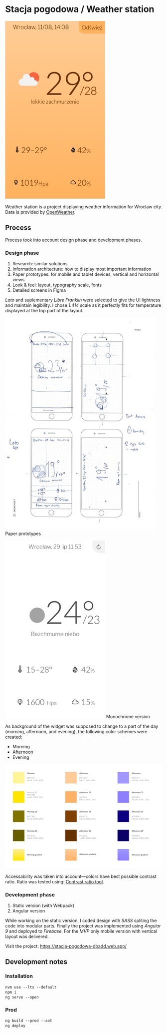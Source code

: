 # Stacja pogodowa / Weather station

![Weather station during afternoon hours][4]

Weather station is a project displaying weather information for Wroclaw city. Data is provided by [OpenWeather](http://openweathermap.org/).

## Process

Process took into account design phase and development phases.

### Design phase

1. Research: similar solutions
2. Information architecture: how to display most important information
3. Paper prototypes: for mobile and tablet devices, vertical and horizontal views
4. Look & feel: layout, typography scale, fonts
5. Detailed screens in Figma

<em>Lato</em> and suplementary <em>Libre Franklin</em> were selected to give the UI lightness and maintain legibility. I chose <em>1.414</em> scale as it perfectly fits for temperature displayed at the top part of the layout.

![Paper prototype][1]
Paper prototypes

![Monochrome scheme][2]
Monochrome version

As background of the widget was supposed to change to a part of the day (morning, afternoon, and evening), the following color schemes were created:

- Morning
- Afternoon
- Evening

![Color schemes][3]

Accessability was taken into account—colors have best possible contrast ratio. Ratio was tested using: [Contrast ratio tool](https://contrast-ratio.com/).

### Development phase

1. Static version (with Webpack)
2. Angular version

While working on the static version, I coded design with <em>SASS</em> spliting the code into modular parts. Finally the project was implemented using <em>Angular 9</em> and deployed to <em>Firebase</em>. For the <em>MVP</em> only mobile version with vertical layout was delivered.

Visit the project: https://stacja-pogodowa-dbadd.web.app/

## Development notes

### Installation

```
nvm use --lts --default
npm i
ng serve --open
```

### Prod

```
ng build --prod --aot
ng deploy
```

[1]: ./docs/paper-wireframes.jpg
[2]: ./docs/ui-001-monochrome.png
[3]: ./docs/colors.png
[4]: ./docs/ui-002-afternoon.png

